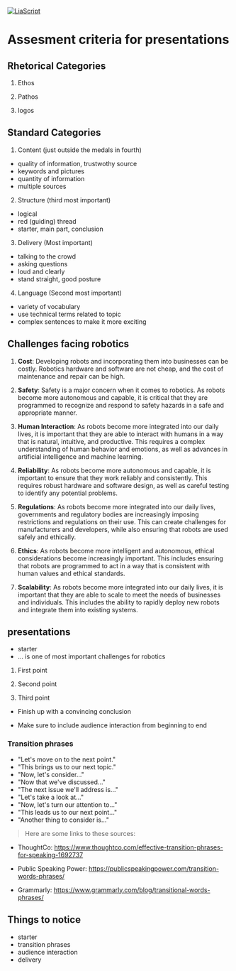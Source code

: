 <!--
author:   Mark Jacob
email:    Mark.Jacob@iuz.tu-freiberg.de
version:  0.0.1
language: en
narrator: US English Female

comment:  This simple description of your course.
          Multiline is also okay.

icon: ./img/TUBAF_Logo_orig_RGB.jpg

link:     https://cdn.jsdelivr.net/chartist.js/latest/chartist.min.css

script:   https://cdn.jsdelivr.net/chartist.js/latest/chartist.min.js

-->

[![LiaScript](https://raw.githubusercontent.com/LiaScript/LiaScript/master/badges/course.svg)](https://liascript.github.io/course/?https://github.com/TUBAF-IUZ-LiaScript/ProfComm/blob/main/Assessment_Criteria_ROB.md)

# Assesment criteria for presentations

## Rhetorical Categories

1. Ethos

2. Pathos

3. logos

## Standard Categories

1. Content (just outside the medals in fourth)
 - quality of information, trustwothy source
 - keywords and pictures
 - quantity of information
 - multiple sources

2. Structure (third most important)
 - logical
 - red (guiding) thread
 - starter, main part, conclusion

3. Delivery (Most important)
 - talking to the crowd
 - asking questions
 - loud and clearly
 - stand straight, good posture

4. Language (Second most important)
 - variety of vocabulary
 - use technical terms related to topic
 - complex sentences to make it more exciting

## Challenges facing robotics

1. **Cost**: Developing robots and incorporating them into businesses can be costly. Robotics hardware and software are not cheap, and the cost of maintenance and repair can be high.

2. **Safety**: Safety is a major concern when it comes to robotics. As robots become more autonomous and capable, it is critical that they are programmed to recognize and respond to safety hazards in a safe and appropriate manner.

3. **Human Interaction**: As robots become more integrated into our daily lives, it is important that they are able to interact with humans in a way that is natural, intuitive, and productive. This requires a complex understanding of human behavior and emotions, as well as advances in artificial intelligence and machine learning.

4. **Reliability**: As robots become more autonomous and capable, it is important to ensure that they work reliably and consistently. This requires robust hardware and software design, as well as careful testing to identify any potential problems.

5. **Regulations**: As robots become more integrated into our daily lives, governments and regulatory bodies are increasingly imposing restrictions and regulations on their use. This can create challenges for manufacturers and developers, while also ensuring that robots are used safely and ethically.

6. **Ethics**: As robots become more intelligent and autonomous, ethical considerations become increasingly important. This includes ensuring that robots are programmed to act in a way that is consistent with human values and ethical standards.

7. **Scalability**: As robots become more integrated into our daily lives, it is important that they are able to scale to meet the needs of businesses and individuals. This includes the ability to rapidly deploy new robots and integrate them into existing systems.

## presentations

- starter
- ... is one of most important challenges for robotics

1. First point

2. Second point

3. Third point

- Finish up with a convincing conclusion

- Make sure to include audience interaction from beginning to end

### Transition phrases

- "Let's move on to the next point." 
- "This brings us to our next topic." 
- "Now, let's consider..." 
- "Now that we've discussed..."
- "The next issue we'll address is..." 
- "Let's take a look at..." 
- "Now, let's turn our attention to..." 
- "This leads us to our next point..." 
- "Another thing to consider is..."

> Here are some links to these sources:

- ThoughtCo: https://www.thoughtco.com/effective-transition-phrases-for-speaking-1692737

- Public Speaking Power: https://publicspeakingpower.com/transition-words-phrases/

- Grammarly: https://www.grammarly.com/blog/transitional-words-phrases/

## Things to notice

- starter
- transition phrases
- audience interaction
- delivery
